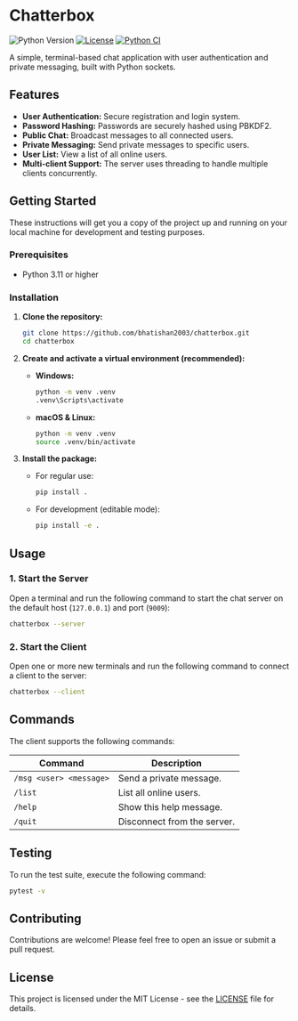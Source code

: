 # Chatterbox

![Python Version](https://img.shields.io/badge/python-3.11-blue.svg)
[![License](https://img.shields.io/github/license/bhatishan2003/chatterbox)](LICENSE)
[![Python CI](https://github.com/bhatishan2003/chatterbox/actions/workflows/python-app.yml/badge.svg)](https://github.com/bhatishan2003/chatterbox/actions/workflows/python-app.yml)

A simple, terminal-based chat application with user authentication and private messaging, built with Python sockets.

## Features

*   **User Authentication:** Secure registration and login system.
*   **Password Hashing:** Passwords are securely hashed using PBKDF2.
*   **Public Chat:** Broadcast messages to all connected users.
*   **Private Messaging:** Send private messages to specific users.
*   **User List:** View a list of all online users.
*   **Multi-client Support:** The server uses threading to handle multiple clients concurrently.

## Getting Started

These instructions will get you a copy of the project up and running on your local machine for development and testing purposes.

### Prerequisites

*   Python 3.11 or higher

### Installation

1.  **Clone the repository:**

    ```bash
    git clone https://github.com/bhatishan2003/chatterbox.git
    cd chatterbox
    ```

2.  **Create and activate a virtual environment (recommended):**

    *   **Windows:**
        ```bash
        python -m venv .venv
        .venv\Scripts\activate
        ```

    *   **macOS & Linux:**
        ```bash
        python -m venv .venv
        source .venv/bin/activate
        ```

3.  **Install the package:**

    *   For regular use:
        ```bash
        pip install .
        ```

    *   For development (editable mode):
        ```bash
        pip install -e .
        ```

## Usage

### 1. Start the Server

Open a terminal and run the following command to start the chat server on the default host (`127.0.0.1`) and port (`9009`):

```bash
chatterbox --server
```

### 2. Start the Client

Open one or more new terminals and run the following command to connect a client to the server:

```bash
chatterbox --client
```

## Commands

The client supports the following commands:

| Command                | Description                  |
| ---------------------- | ---------------------------- |
| `/msg <user> <message>`| Send a private message.      |
| `/list`                | List all online users.       |
| `/help`                | Show this help message.      |
| `/quit`                | Disconnect from the server.  |

## Testing

To run the test suite, execute the following command:

```bash
pytest -v
```

## Contributing

Contributions are welcome! Please feel free to open an issue or submit a pull request.

## License

This project is licensed under the MIT License - see the [LICENSE](LICENSE) file for details.

